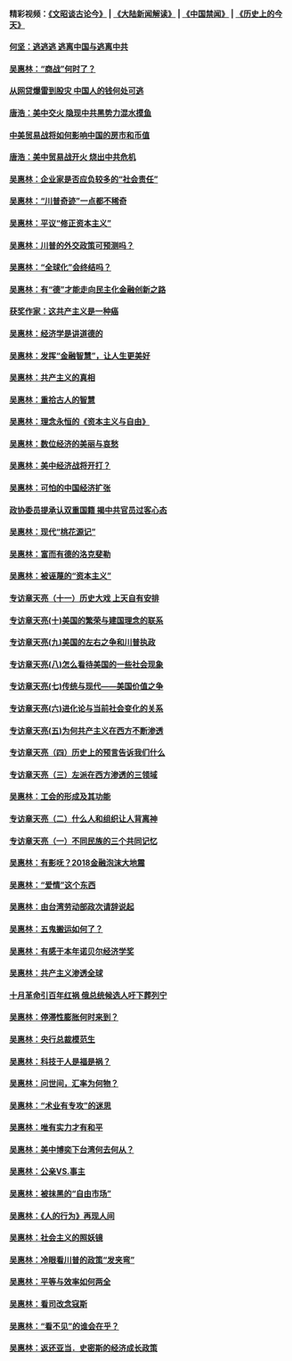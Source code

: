 #### 精彩视频：[《文昭谈古论今》](https://github.com/gfw-breaker/wenzhao/blob/master/README.md?t=11110031) | [《大陆新闻解读》](https://github.com/gfw-breaker/ntdtv-comedy/blob/master/README.md?t=11110031) | [《中国禁闻》](https://github.com/gfw-breaker/ntdtv-news/blob/master/README.md?t=11110031) | [《历史上的今天》](https://github.com/gfw-breaker/today-in-history/blob/master/README.md?t=11110031) 

#### [何坚：逃逃逃 逃离中国与逃离中共](../pages/nsc423/n10592891.md?t=11110031) 

#### [吴惠林：“商战”何时了？](../pages/nsc423/n10573558.md?t=11110031) 

#### [从网贷爆雷到股灾 中国人的钱何处可逃](../pages/nsc423/n10572800.md?t=11110031) 

#### [唐浩：美中交火 隐现中共黑势力混水摸鱼](../pages/nsc423/n10544040.md?t=11110031) 

#### [中美贸易战将如何影响中国的房市和币值](../pages/nsc423/n10543697.md?t=11110031) 

#### [唐浩：美中贸易战开火 烧出中共危机](../pages/nsc423/n10540126.md?t=11110031) 

#### [吴惠林：企业家是否应负较多的“社会责任”](../pages/nsc423/n10535022.md?t=11110031) 

#### [吴惠林：“川普奇迹”一点都不稀奇](../pages/nsc423/n10512808.md?t=11110031) 

#### [吴惠林：平议“修正资本主义”](../pages/nsc423/n10495724.md?t=11110031) 

#### [吴惠林：川普的外交政策可预测吗？](../pages/nsc423/n10462387.md?t=11110031) 

#### [吴惠林：“全球化”会终结吗？](../pages/nsc423/n10452838.md?t=11110031) 

#### [吴惠林：有“德”才能走向民主化金融创新之路](../pages/nsc423/n10432292.md?t=11110031) 

#### [获奖作家：这共产主义是一种癌](../pages/nsc423/n10431541.md?t=11110031) 

#### [吴惠林：经济学是讲道德的](../pages/nsc423/n10398014.md?t=11110031) 

#### [吴惠林：发挥“金融智慧”，让人生更美好](../pages/nsc423/n10375019.md?t=11110031) 

#### [吴惠林：共产主义的真相](../pages/nsc423/n10351394.md?t=11110031) 

#### [吴惠林：重拾古人的智慧](../pages/nsc423/n10337691.md?t=11110031) 

#### [吴惠林：理念永恒的《资本主义与自由》](../pages/nsc423/n10316274.md?t=11110031) 

#### [吴惠林：数位经济的美丽与哀愁](../pages/nsc423/n10292946.md?t=11110031) 

#### [吴惠林：美中经济战将开打？](../pages/nsc423/n10258825.md?t=11110031) 

#### [吴惠林：可怕的中国经济扩张](../pages/nsc423/n10219147.md?t=11110031) 

#### [政协委员提承认双重国籍 揭中共官员过客心态](../pages/nsc423/n10208809.md?t=11110031) 

#### [吴惠林：现代“桃花源记”](../pages/nsc423/n10185234.md?t=11110031) 

#### [吴惠林：富而有德的洛克斐勒](../pages/nsc423/n10142264.md?t=11110031) 

#### [吴惠林：被诬蔑的“资本主义”](../pages/nsc423/n10124816.md?t=11110031) 

#### [专访章天亮（十一）历史大戏 上天自有安排](../pages/nsc423/n10094905.md?t=11110031) 

#### [专访章天亮(十)美国的繁荣与建国理念的联系](../pages/nsc423/n10094899.md?t=11110031) 

#### [专访章天亮(九)美国的左右之争和川普执政](../pages/nsc423/n10094889.md?t=11110031) 

#### [专访章天亮(八)怎么看待美国的一些社会现象](../pages/nsc423/n10094857.md?t=11110031) 

#### [专访章天亮(七)传统与现代——美国价值之争](../pages/nsc423/n10093140.md?t=11110031) 

#### [专访章天亮(六)进化论与当前社会变化的关系](../pages/nsc423/n10092036.md?t=11110031) 

#### [专访章天亮(五)为何共产主义在西方不断渗透](../pages/nsc423/n10083620.md?t=11110031) 

#### [专访章天亮（四）历史上的预言告诉我们什么](../pages/nsc423/n10083606.md?t=11110031) 

#### [专访章天亮（三）左派在西方渗透的三领域](../pages/nsc423/n10081115.md?t=11110031) 

#### [吴惠林：工会的形成及其功能](../pages/nsc423/n10080633.md?t=11110031) 

#### [专访章天亮（二）什么人和组织让人背离神](../pages/nsc423/n10076637.md?t=11110031) 

#### [专访章天亮（一）不同民族的三个共同记忆](../pages/nsc423/n10074188.md?t=11110031) 

#### [吴惠林：有影呒？2018金融泡沫大地震](../pages/nsc423/n10040534.md?t=11110031) 

#### [吴惠林：“爱情”这个东西](../pages/nsc423/n10019423.md?t=11110031) 

#### [吴惠林：由台湾劳动部政次请辞说起](../pages/nsc423/n9979679.md?t=11110031) 

#### [吴惠林：五鬼搬运如何了？](../pages/nsc423/n9925338.md?t=11110031) 

#### [吴惠林：有感于本年诺贝尔经济学奖](../pages/nsc423/n9871883.md?t=11110031) 

#### [吴惠林：共产主义渗透全球](../pages/nsc423/n9812748.md?t=11110031) 

#### [十月革命引百年红祸 俄总统候选人吁下葬列宁](../pages/nsc423/n9810182.md?t=11110031) 

#### [吴惠林：停滞性膨胀何时来到？](../pages/nsc423/n9764136.md?t=11110031) 

#### [吴惠林：央行总裁模范生](../pages/nsc423/n9728134.md?t=11110031) 

#### [吴惠林：科技于人是福是祸？](../pages/nsc423/n9672982.md?t=11110031) 

#### [吴惠林：问世间，汇率为何物？](../pages/nsc423/n9621788.md?t=11110031) 

#### [吴惠林：“术业有专攻”的迷思](../pages/nsc423/n9580363.md?t=11110031) 

#### [吴惠林：唯有实力才有和平](../pages/nsc423/n9529599.md?t=11110031) 

#### [吴惠林：美中博奕下台湾何去何从？](../pages/nsc423/n9483598.md?t=11110031) 

#### [吴惠林：公亲VS.事主](../pages/nsc423/n9425637.md?t=11110031) 

#### [吴惠林：被抹黑的“自由市场”](../pages/nsc423/n9351545.md?t=11110031) 

#### [吴惠林：《人的行为》再现人间](../pages/nsc423/n9296339.md?t=11110031) 

#### [吴惠林：社会主义的照妖镜](../pages/nsc423/n9243460.md?t=11110031) 

#### [吴惠林：冷眼看川普的政策“发夹弯”](../pages/nsc423/n9120684.md?t=11110031) 

#### [吴惠林：平等与效率如何两全](../pages/nsc423/n9075430.md?t=11110031) 

#### [吴惠林：看司改念寇斯](../pages/nsc423/n9024915.md?t=11110031) 

#### [吴惠林：“看不见”的谁会在乎？](../pages/nsc423/n8977488.md?t=11110031) 

#### [吴惠林：返还亚当．史密斯的经济成长政策](../pages/nsc423/n8931896.md?t=11110031) 

